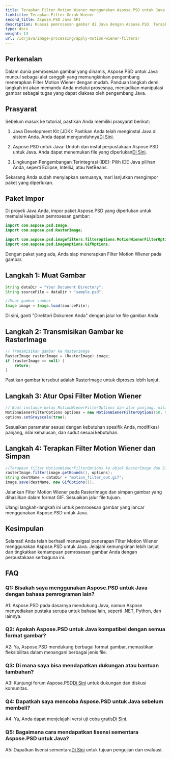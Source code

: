 ```yaml
---
title: Terapkan Filter Motion Wiener menggunakan Aspose.PSD untuk Java
linktitle: Terapkan Filter Gerak Wiener
second_title: Aspose.PSD Java API
description: Kuasai pemrosesan gambar di Java dengan Aspose.PSD. Terapkan Filter Motion Wiener dengan mudah menggunakan panduan langkah demi langkah kami.
type: docs
weight: 13
url: /id/java/image-processing/apply-motion-wiener-filters/
---
```

## Perkenalan

Dalam dunia pemrosesan gambar yang dinamis, Aspose.PSD untuk Java muncul sebagai alat canggih yang memungkinkan pengembang menerapkan Filter Motion Wiener dengan mudah. Panduan langkah demi langkah ini akan memandu Anda melalui prosesnya, menjadikan manipulasi gambar sebagai tugas yang dapat diakses oleh pengembang Java.

## Prasyarat

Sebelum masuk ke tutorial, pastikan Anda memiliki prasyarat berikut:

1.  Java Development Kit (JDK): Pastikan Anda telah menginstal Java di sistem Anda. Anda dapat mengunduhnya[Di Sini](https://www.oracle.com/java/technologies/javase-downloads.html).

2.  Aspose.PSD untuk Java: Unduh dan instal perpustakaan Aspose.PSD untuk Java. Anda dapat menemukan file yang diperlukan[Di Sini](https://releases.aspose.com/psd/java/).

3. Lingkungan Pengembangan Terintegrasi (IDE): Pilih IDE Java pilihan Anda, seperti Eclipse, IntelliJ, atau NetBeans.

Sekarang Anda sudah menyiapkan semuanya, mari lanjutkan mengimpor paket yang diperlukan.

## Paket Impor

Di proyek Java Anda, impor paket Aspose.PSD yang diperlukan untuk memulai keajaiban pemrosesan gambar:

```java
import com.aspose.psd.Image;
import com.aspose.psd.RasterImage;

import com.aspose.psd.imagefilters.filteroptions.MotionWienerFilterOptions;
import com.aspose.psd.imageoptions.GifOptions;
```

Dengan paket yang ada, Anda siap menerapkan Filter Motion Wiener pada gambar.

## Langkah 1: Muat Gambar

```java
String dataDir = "Your Document Directory";
String sourceFile = dataDir + "sample.psd";

//Muat gambar sumber
Image image = Image.load(sourceFile);
```

Di sini, ganti "Direktori Dokumen Anda" dengan jalur ke file gambar Anda.

## Langkah 2: Transmisikan Gambar ke RasterImage

```java
// Transmisikan gambar ke RasterImage
RasterImage rasterImage = (RasterImage) image;
if (rasterImage == null) {
    return;
}
```

Pastikan gambar tersebut adalah RasterImage untuk diproses lebih lanjut.

## Langkah 3: Atur Opsi Filter Motion Wiener

```java
// Buat instance kelas MotionWienerFilterOptions dan atur panjang, nilai halus, dan sudutnya.
MotionWienerFilterOptions options = new MotionWienerFilterOptions(50, 9, 90);
options.setGrayscale(true);
```

Sesuaikan parameter sesuai dengan kebutuhan spesifik Anda, modifikasi panjang, nilai kehalusan, dan sudut sesuai kebutuhan.

## Langkah 4: Terapkan Filter Motion Wiener dan Simpan

```java
//Terapkan filter MotionWienerFilterOptions ke objek RasterImage dan Simpan gambar yang dihasilkan
rasterImage.filter(image.getBounds(), options);
String destName = dataDir + "motion_filter_out.gif";
image.save(destName, new GifOptions());
```

Jalankan Filter Motion Wiener pada RasterImage dan simpan gambar yang dihasilkan dalam format GIF. Sesuaikan jalur file tujuan.

Ulangi langkah-langkah ini untuk pemrosesan gambar yang lancar menggunakan Aspose.PSD untuk Java.

## Kesimpulan

Selamat! Anda telah berhasil menavigasi penerapan Filter Motion Wiener menggunakan Aspose.PSD untuk Java. Jelajahi kemungkinan lebih lanjut dan tingkatkan kemampuan pemrosesan gambar Anda dengan perpustakaan serbaguna ini.

## FAQ

### Q1: Bisakah saya menggunakan Aspose.PSD untuk Java dengan bahasa pemrograman lain?

A1: Aspose.PSD pada dasarnya mendukung Java, namun Aspose menyediakan pustaka serupa untuk bahasa lain, seperti .NET, Python, dan lainnya.

### Q2: Apakah Aspose.PSD untuk Java kompatibel dengan semua format gambar?

A2: Ya, Aspose.PSD mendukung berbagai format gambar, memastikan fleksibilitas dalam menangani berbagai jenis file.

### Q3: Di mana saya bisa mendapatkan dukungan atau bantuan tambahan?

 A3: Kunjungi forum Aspose.PSD[Di Sini](https://forum.aspose.com/c/psd/34) untuk dukungan dan diskusi komunitas.

### Q4: Dapatkah saya mencoba Aspose.PSD untuk Java sebelum membeli?

 A4: Ya, Anda dapat menjelajahi versi uji coba gratis[Di Sini](https://releases.aspose.com/).

### Q5: Bagaimana cara mendapatkan lisensi sementara Aspose.PSD untuk Java?

A5: Dapatkan lisensi sementara[Di Sini](https://purchase.aspose.com/temporary-license/) untuk tujuan pengujian dan evaluasi.